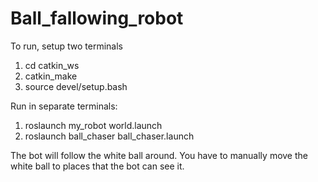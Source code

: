 # Ball_fallowing_robot


To run, setup two terminals
1. cd catkin_ws
2. catkin_make
3. source devel/setup.bash

Run in separate terminals: 
1. roslaunch my_robot world.launch
2. roslaunch ball_chaser ball_chaser.launch  

The bot will follow the white ball around. You have to manually move the white ball to places that the bot can see it.
